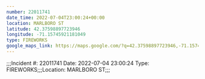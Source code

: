 ```yaml
---
number: 22011741
date_time: 2022-07-04T23:00:24+00:00
location: MARLBORO ST
latitude: 42.37598897723946
longitude: -71.15745921181049
type: FIREWORKS
google_maps_link: https://maps.google.com/?q=42.37598897723946,-71.15745921181049
---
```


;;;Incident #: 22011741  Date: 2022-07-04 23:00:24   Type: FIREWORKS;;;Location: MARLBORO ST;;;
